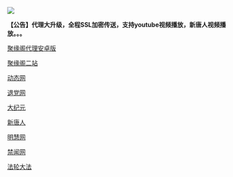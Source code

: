 
![](https://raw.githubusercontent.com/hao369/a/master/j.jpg)

**【公告】代理大升级，全程SSL加密传送，支持youtube视频播放，新唐人视频播放。。。**

 [聚缘阁代理安卓版](https://github.com/hao369/a/raw/master/j8.apk)



[聚缘阁二站](http://254.jt3.theiotlabs.com/j2)


 [动态网](http://254.jt3.theiotlabs.com/)

[退党网](http://254.jt3.theiotlabs.com/?id=8)

[大纪元](http://254.jt3.theiotlabs.com/?id=7)

[新唐人](http://254.jt3.theiotlabs.com/?id=5)

[明慧网](http://254.jt3.theiotlabs.com/?id=3)

[禁闻网](http://254.jt3.theiotlabs.com/?id=16)

[法轮大法](http://254.jt3.theiotlabs.com/?id=15)


